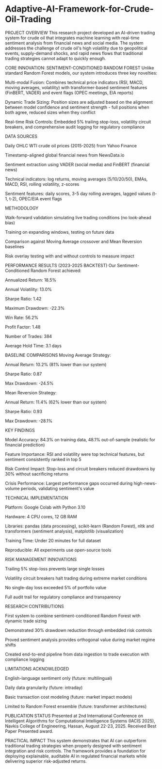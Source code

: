 # Adaptive-AI-Framework-for-Crude-Oil-Trading


PROJECT OVERVIEW
This research project developed an AI-driven trading system for crude oil that integrates machine learning with real-time sentiment analysis from financial news and social media. The system addresses the challenge of crude oil's high volatility due to geopolitical events, supply-demand shocks, and rapid news flows that traditional trading strategies cannot adapt to quickly enough.

CORE INNOVATION: SENTIMENT-CONDITIONED RANDOM FOREST
Unlike standard Random Forest models, our system introduces three key novelties:

Multi-modal Fusion: Combines technical price indicators (RSI, MACD, moving averages, volatility) with transformer-based sentiment features (FinBERT, VADER) and event flags (OPEC meetings, EIA reports)

Dynamic Trade Sizing: Position sizes are adjusted based on the alignment between model confidence and sentiment strength - full positions when both agree, reduced sizes when they conflict

Real-time Risk Controls: Embedded 5% trailing stop-loss, volatility circuit breakers, and comprehensive audit logging for regulatory compliance

DATA SOURCES

Daily OHLC WTI crude oil prices (2015-2025) from Yahoo Finance

Timestamp-aligned global financial news from NewsData.io

Sentiment extraction using VADER (social media) and FinBERT (financial news)

Technical indicators: log returns, moving averages (5/10/20/50), EMAs, MACD, RSI, rolling volatility, z-scores

Sentiment features: daily scores, 3-5 day rolling averages, lagged values (t-1, t-2), OPEC/EIA event flags

METHODOLOGY

Walk-forward validation simulating live trading conditions (no look-ahead bias)

Training on expanding windows, testing on future data

Comparison against Moving Average crossover and Mean Reversion baselines

Risk overlay testing with and without controls to measure impact

PERFORMANCE RESULTS (2023-2025 BACKTEST)
Our Sentiment-Conditioned Random Forest achieved:

Annualized Return: 18.5%

Annual Volatility: 13.0%

Sharpe Ratio: 1.42

Maximum Drawdown: -22.3%

Win Rate: 56.2%

Profit Factor: 1.48

Number of Trades: 384

Average Hold Time: 3.1 days

BASELINE COMPARISONS
Moving Average Strategy:

Annual Return: 10.2% (81% lower than our system)

Sharpe Ratio: 0.87

Max Drawdown: -24.5%

Mean Reversion Strategy:

Annual Return: 11.4% (62% lower than our system)

Sharpe Ratio: 0.93

Max Drawdown: -28.1%

KEY FINDINGS

Model Accuracy: 84.3% on training data, 48.1% out-of-sample (realistic for financial prediction)

Feature Importance: RSI and volatility were top technical features, but sentiment consistently ranked in top 5

Risk Control Impact: Stop-loss and circuit breakers reduced drawdowns by 30% without sacrificing returns

Crisis Performance: Largest performance gaps occurred during high-news-volume periods, validating sentiment's value

TECHNICAL IMPLEMENTATION

Platform: Google Colab with Python 3.10

Hardware: 4 CPU cores, 12 GB RAM

Libraries: pandas (data processing), scikit-learn (Random Forest), nltk and transformers (sentiment analysis), matplotlib (visualization)

Training Time: Under 20 minutes for full dataset

Reproducible: All experiments use open-source tools

RISK MANAGEMENT INNOVATIONS

Trailing 5% stop-loss prevents large single losses

Volatility circuit breakers halt trading during extreme market conditions

No single-day loss exceeded 5% of portfolio value

Full audit trail for regulatory compliance and transparency

RESEARCH CONTRIBUTIONS

First system to combine sentiment-conditioned Random Forest with dynamic trade sizing

Demonstrated 30% drawdown reduction through embedded risk controls

Proved sentiment analysis provides orthogonal value during market regime shifts

Created end-to-end pipeline from data ingestion to trade execution with compliance logging

LIMITATIONS ACKNOWLEDGED

English-language sentiment only (future: multilingual)

Daily data granularity (future: intraday)

Basic transaction cost modeling (future: market impact models)

Limited to Random Forest ensemble (future: transformer architectures)

PUBLICATION STATUS
Presented at 2nd International Conference on Intelligent Algorithms for Computational Intelligence Systems (IACIS 2025), Navkis College of Engineering, Hassan, August 22-23, 2025. Received Best Paper Presented award.

PRACTICAL IMPACT
This system demonstrates that AI can outperform traditional trading strategies when properly designed with sentiment integration and risk controls. The framework provides a foundation for deploying explainable, auditable AI in regulated financial markets while delivering superior risk-adjusted returns.
